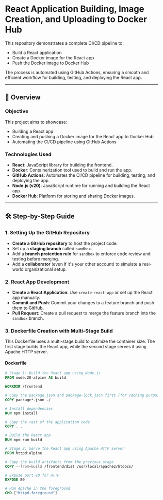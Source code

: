 # React Application Building, Image Creation, and Uploading to Docker Hub

This repository demonstrates a complete CI/CD pipeline to:
- Build a React application
- Create a Docker image for the React app
- Push the Docker image to Docker Hub

The process is automated using GitHub Actions, ensuring a smooth and efficient workflow for building, testing, and deploying the React app.

---

## 📝 Overview

### Objective

This project aims to showcase:
- Building a React app
- Creating and pushing a Docker image for the React app to Docker Hub
- Automating the CI/CD pipeline using GitHub Actions

### Technologies Used

- **React**: JavaScript library for building the frontend.
- **Docker**: Containerization tool used to build and run the app.
- **GitHub Actions**: Automates the CI/CD pipeline for building, testing, and deploying the app.
- **Node.js (v20)**: JavaScript runtime for running and building the React app.
- **Docker Hub**: Platform for storing and sharing Docker images.

---

## 🛠️ Step-by-Step Guide

### 1. **Setting Up the GitHub Repository**

- **Create a GitHub repository** to host the project code.
- Set up a **staging branch** called `sandbox`.
- Add a **branch protection rule** for `sandbox` to enforce code review and testing before merging.
- Add a **collaborator** (even if it's your other account) to simulate a real-world organizational setup.

### 2. **React App Development**

- **Create a React Application**: Use `create-react-app` or set up the React app manually.
- **Commit and Push**: Commit your changes to a feature branch and push them to GitHub.
- **Pull Request**: Create a pull request to merge the feature branch into the `sandbox` branch.

### 3. **Dockerfile Creation with Multi-Stage Build**

This Dockerfile uses a multi-stage build to optimize the container size. The first stage builds the React app, while the second stage serves it using Apache HTTP server.

#### Dockerfile

```Dockerfile
# Stage 1: Build the React app using Node.js
FROM node:20-alpine AS build

WORKDIR /frontend

# Copy the package.json and package-lock.json first (for caching purposes)
COPY package*.json ./

# Install dependencies
RUN npm install

# Copy the rest of the application code
COPY . .

# Build the React app
RUN npm run build

# Stage 2: Serve the React app using Apache HTTP server
FROM httpd:alpine

# Copy the build artifacts from the previous stage
COPY --from=build /frontend/dist /usr/local/apache2/htdocs/

# Expose port 80 for HTTP
EXPOSE 80

# Run Apache in the foreground
CMD ["httpd-foreground"]
```
